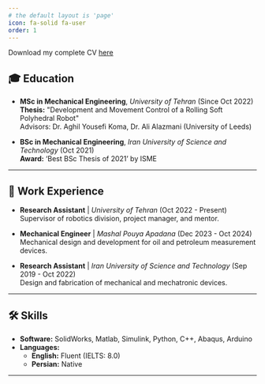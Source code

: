 ```yaml
---
# the default layout is 'page'
icon: fa-solid fa-user
order: 1
---
```


Download my complete CV [here](https://drive.google.com/file/d/1-9RF-T1q85kiJM2v2XscDh7Z-xQNxjtt/view?usp=drive_link)

## 🎓 Education

- **MSc in Mechanical Engineering**, *University of Tehran* (Since Oct 2022)  
  **Thesis:** "Development and Movement Control of a Rolling Soft Polyhedral Robot"  
  Advisors: Dr. Aghil Yousefi Koma, Dr. Ali Alazmani (University of Leeds)

- **BSc in Mechanical Engineering**, *Iran University of Science and Technology* (Oct 2021)  
  **Award:** ‘Best BSc Thesis of 2021’ by ISME

---

## 💼 Work Experience

- **Research Assistant** | *University of Tehran* (Oct 2022 - Present)  
  Supervisor of robotics division, project manager, and mentor.

- **Mechanical Engineer** | *Mashal Pouya Apadana* (Dec 2023 - Oct 2024)  
  Mechanical design and development for oil and petroleum measurement devices.

- **Research Assistant** | *Iran University of Science and Technology* (Sep 2019 - Oct 2022)  
  Design and fabrication of mechanical and mechatronic devices.

---

## 🛠️ Skills

- **Software:** SolidWorks, Matlab, Simulink, Python, C++, Abaqus, Arduino  
- **Languages:**  
  - **English:** Fluent (IELTS: 8.0)  
  - **Persian:** Native

---